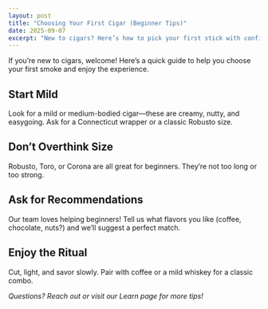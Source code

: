 ```yaml
---
layout: post
title: "Choosing Your First Cigar (Beginner Tips)"
date: 2025-09-07
excerpt: "New to cigars? Here’s how to pick your first stick with confidence."
---
```


If you’re new to cigars, welcome! Here’s a quick guide to help you choose your first smoke and enjoy the experience.

## Start Mild
Look for a mild or medium-bodied cigar—these are creamy, nutty, and easygoing. Ask for a Connecticut wrapper or a classic Robusto size.

## Don’t Overthink Size
Robusto, Toro, or Corona are all great for beginners. They’re not too long or too strong.

## Ask for Recommendations
Our team loves helping beginners! Tell us what flavors you like (coffee, chocolate, nuts?) and we’ll suggest a perfect match.

## Enjoy the Ritual
Cut, light, and savor slowly. Pair with coffee or a mild whiskey for a classic combo.

*Questions? Reach out or visit our Learn page for more tips!*
